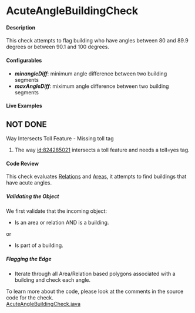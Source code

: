 # AcuteAngleBuildingCheck

#### Description
This check attempts to flag building who have angles between 80 and 89.9 degrees or between 90.1 and 100 degrees.

#### Configurables
- ***minangleDiff***: minimum angle difference between two building segments
- ***maxAngleDiff***: miximum angle difference between two building segments


#### Live Examples
## NOT DONE
Way Intersects Toll Feature - Missing toll tag
1. The way [id:824285021](https://www.openstreetmap.org/way/824285021) intersects a toll feature and needs a toll=yes tag.

#### Code Review
This check evaluates [Relations](https://github.com/osmlab/atlas/blob/dev/src/main/java/org/openstreetmap/atlas/geography/atlas/items/Relation.java) and
[Areas](https://github.com/osmlab/atlas/blob/dev/src/main/java/org/openstreetmap/atlas/geography/atlas/items/Area.java), 
it attempts to find buildings that have acute angles. 

##### Validating the Object
We first validate that the incoming object:
* Is an area or relation AND is a building. 
  
or
  
* Is part of a building.

##### Flagging the Edge
* Iterate through all Area/Relation based polygons associated with a building and check each angle.

To learn more about the code, please look at the comments in the source code for the check.  
[AcuteAngleBuildingCheck.java](../../src/main/java/org/openstreetmap/atlas/checks/validation/areas/AcuteAngleBuildingCheck.java)
